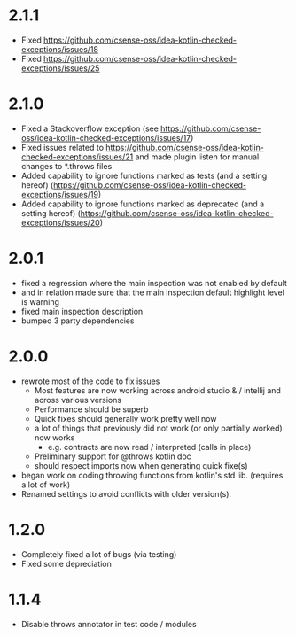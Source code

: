 # 2.1.1
- Fixed https://github.com/csense-oss/idea-kotlin-checked-exceptions/issues/18
- Fixed https://github.com/csense-oss/idea-kotlin-checked-exceptions/issues/25

# 2.1.0

- Fixed a Stackoverflow exception (see https://github.com/csense-oss/idea-kotlin-checked-exceptions/issues/17)
- Fixed issues related to https://github.com/csense-oss/idea-kotlin-checked-exceptions/issues/21 and made plugin listen for manual changes to *.throws files
- Added capability to ignore functions marked as tests (and a setting hereof) (https://github.com/csense-oss/idea-kotlin-checked-exceptions/issues/19)
- Added capability to ignore functions marked as deprecated (and a setting hereof) (https://github.com/csense-oss/idea-kotlin-checked-exceptions/issues/20)

# 2.0.1

- fixed a regression where the main inspection was not enabled by default
- and in relation made sure that the main inspection default highlight level is warning
- fixed main inspection description
- bumped 3 party dependencies

# 2.0.0

- rewrote most of the code to fix issues
    - Most features are now working across android studio & / intellij and across various versions
    - Performance should be superb
    - Quick fixes should generally work pretty well now
    - a lot of things that previously did not work (or only partially worked) now works
        - e.g. contracts are now read / interpreted (calls in place)
    - Preliminary support for @throws kotlin doc
    - should respect imports now when generating quick fixe(s)
- began work on coding throwing functions from kotlin's std lib. (requires a lot of work)
- Renamed settings to avoid conflicts with older version(s).

# 1.2.0

- Completely fixed a lot of bugs (via testing)
- Fixed some depreciation

# 1.1.4

- Disable throws annotator in test code / modules